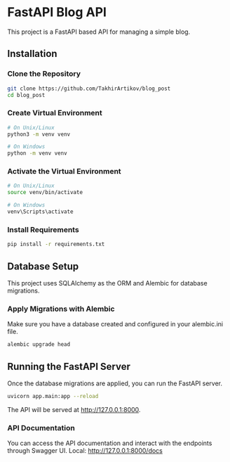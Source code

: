 # FastAPI Blog API

This project is a FastAPI based API for managing a simple blog.

## Installation

### Clone the Repository

```bash
git clone https://github.com/TakhirArtikov/blog_post
cd blog_post
```

### Create Virtual Environment
```bash
# On Unix/Linux
python3 -m venv venv

# On Windows
python -m venv venv
```
### Activate the Virtual Environment
```bash
# On Unix/Linux
source venv/bin/activate

# On Windows
venv\Scripts\activate
```
### Install Requirements
```bash
pip install -r requirements.txt
```
## Database Setup
This project uses SQLAlchemy as the ORM and Alembic for database migrations.
### Apply Migrations with Alembic
Make sure you have a database created and configured in your alembic.ini file.
```bash
alembic upgrade head
```
## Running the FastAPI Server
Once the database migrations are applied, you can run the FastAPI server.
```bash
uvicorn app.main:app --reload
```
The API will be served at http://127.0.0.1:8000.

### API Documentation
You can access the API documentation and interact with the endpoints through Swagger UI.
Local: http://127.0.0.1:8000/docs
